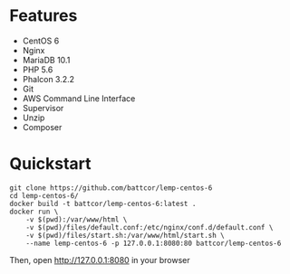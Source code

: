 # Features

- CentOS 6
- Nginx
- MariaDB 10.1
- PHP 5.6
- Phalcon 3.2.2
- Git
- AWS Command Line Interface
- Supervisor
- Unzip
- Composer

# Quickstart
```
git clone https://github.com/battcor/lemp-centos-6
cd lemp-centos-6/
docker build -t battcor/lemp-centos-6:latest .
docker run \
    -v $(pwd):/var/www/html \
    -v $(pwd)/files/default.conf:/etc/nginx/conf.d/default.conf \
    -v $(pwd)/files/start.sh:/var/www/html/start.sh \
    --name lemp-centos-6 -p 127.0.0.1:8080:80 battcor/lemp-centos-6
```
Then, open http://127.0.0.1:8080 in your browser
